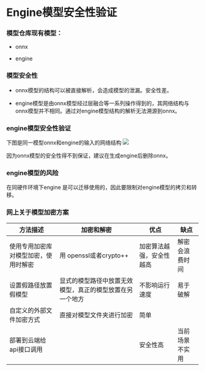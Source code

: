 # Engine模型安全性验证
### 模型仓库现有模型：
 
- onnx 

- engine

### 模型安全性

- onnx模型的结构可以被直接解析，会造成模型的泄漏。安全性差。

- engine模型是由onnx模型经过层融合等一系列操作得到的，其网络结构与onnx模型并不相同。通过对engine模型结构的解析无法溯源到onnx。

### engine模型安全性验证

下图是同一模型onnx和engine的输入的网络结构
![](../s/onnxengine.png)

因为onnx模型的安全性得不到保证，建议在生成engine后删除onnx。

### engine模型的风险

在同硬件环境下engine 是可以迁移使用的，因此要限制对engine模型的拷贝和转移。



### 网上关于模型加密方案

| 方法描述                             | 加密和解密                                               | 优点                     | 缺点           |
| ------------------------------------ | -------------------------------------------------------- | ------------------------ | -------------- |
| 使用专用加密库对模型加密，使用时解密 | 用 openssl或者crypto++                                   | 加密算法越强，安全性越高 | 解密会浪费时间 |
| 设置假路径放置假模型                 | 显式的模型路径中放置无效模型，真正的模型放置在另一个地方 | 不影响运行速度           | 易于破解       |
| 自定义的外部文件加密方式             | 直接对模型文件夹进行加密                                 | 简单                     |                |
| 部署到云端给api接口调用              |                                                          | 安全性高                 | 当前场景不实用 |